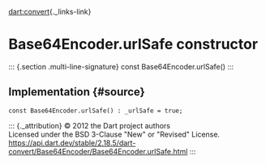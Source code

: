 [dart:convert](../../dart-convert/dart-convert-library){._links-link}

Base64Encoder.urlSafe constructor
=================================

::: {.section .multi-line-signature}
const Base64Encoder.urlSafe()
:::

Implementation {#source}
--------------

``` {.language-dart data-language="dart"}
const Base64Encoder.urlSafe() : _urlSafe = true;
```

::: {._attribution}
© 2012 the Dart project authors\
Licensed under the BSD 3-Clause \"New\" or \"Revised\" License.\
<https://api.dart.dev/stable/2.18.5/dart-convert/Base64Encoder/Base64Encoder.urlSafe.html>
:::
